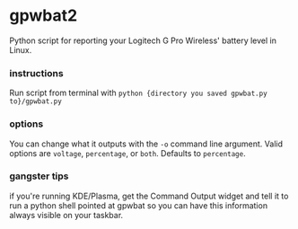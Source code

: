 # gpwbat2
Python script for reporting your Logitech G Pro Wireless' battery level in Linux.

### instructions
Run script from terminal with `python {directory you saved gpwbat.py to}/gpwbat.py`

### options
You can change what it outputs with the `-o` command line argument. Valid options are `voltage`, `percentage`, or `both`. Defaults to `percentage`.

### gangster tips
if you're running KDE/Plasma, get the Command Output widget and tell it to run a python shell pointed at gpwbat so you can have this information always visible on your taskbar.
